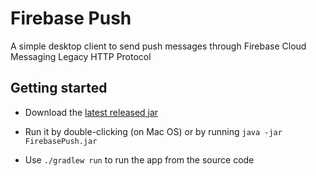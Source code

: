# Firebase Push
A simple desktop client to send push messages through Firebase Cloud Messaging Legacy HTTP Protocol

## Getting started
* Download the [latest released jar](https://github.com/tokou/firebasepush/releases/latest)
* Run it by double-clicking (on Mac OS) or by running `java -jar FirebasePush.jar`

* Use `./gradlew run` to run the app from the source code
